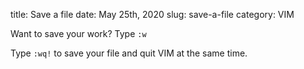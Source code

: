title: Save a file
date: May 25th, 2020
slug: save-a-file
category: VIM

Want to save your work? Type `:w`

Type `:wq!` to save your file and quit VIM at the same time.
